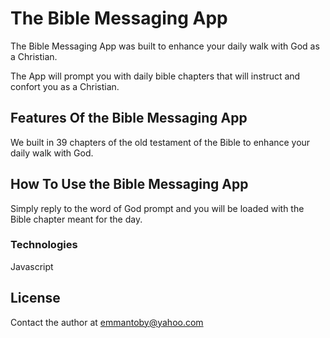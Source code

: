 
# **The Bible Messaging App**

The Bible Messaging App was built to enhance your daily walk with God as a Christian.

The App will prompt you with daily bible chapters that will instruct and confort you as a Christian.

## **Features Of the Bible Messaging App**

We built in 39 chapters of the old testament of the Bible to enhance your daily walk with God.

## **How To Use the Bible Messaging App**

Simply reply to the word of God prompt and you will be loaded with the Bible chapter meant for the day.

### **Technologies**

Javascript

## **License**

Contact the author at emmantoby@yahoo.com
